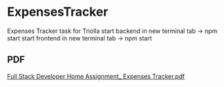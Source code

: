 # ExpensesTracker
Expenses Tracker task for Triolla
start backend in new terminal tab -> npm start
start frontend in new terminal tab -> npm start

## PDF
[Full Stack Developer Home Assignment_ Expenses Tracker.pdf](https://github.com/bar2693lis/Home-assignment-Triolla/files/15456568/Full.Stack.Developer.Home.Assignment_.Expenses.Tracker.pdf)
